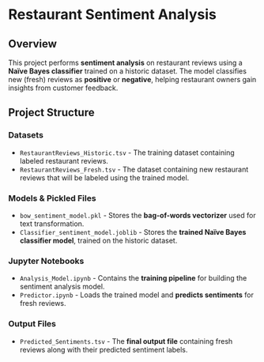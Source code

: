 # Restaurant Sentiment Analysis

## Overview
This project performs **sentiment analysis** on restaurant reviews using a **Naïve Bayes classifier** trained on a historic dataset. The model classifies new (fresh) reviews as **positive** or **negative**, helping restaurant owners gain insights from customer feedback.

## Project Structure

### **Datasets**
- `RestaurantReviews_Historic.tsv` - The training dataset containing labeled restaurant reviews.
- `RestaurantReviews_Fresh.tsv` - The dataset containing new restaurant reviews that will be labeled using the trained model.

### **Models & Pickled Files**
- `bow_sentiment_model.pkl` - Stores the **bag-of-words vectorizer** used for text transformation.
- `Classifier_sentiment_model.joblib` - Stores the **trained Naïve Bayes classifier model**, trained on the historic dataset.

### **Jupyter Notebooks**
- `Analysis_Model.ipynb` - Contains the **training pipeline** for building the sentiment analysis model.
- `Predictor.ipynb` - Loads the trained model and **predicts sentiments** for fresh reviews.

### **Output Files**
- `Predicted_Sentiments.tsv` - The **final output file** containing fresh reviews along with their predicted sentiment labels.
